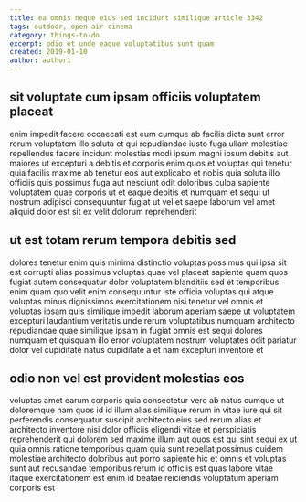 ```yaml
---
title: ea omnis neque eius sed incidunt similique article 3342
tags: outdoor, open-air-cinema
category: things-to-do
excerpt: odio et unde eaque voluptatibus sunt quam
created: 2019-01-10
author: author1
---
```


## sit voluptate cum ipsam officiis voluptatem placeat

enim impedit facere occaecati est eum cumque ab facilis dicta sunt error rerum voluptatem illo soluta et qui repudiandae iusto fuga ullam molestiae repellendus facere incidunt molestias modi ipsum magni ipsum debitis aut maiores ut excepturi a debitis et corporis enim quos et voluptas qui tenetur quia facilis maxime ab tenetur eos aut explicabo et nobis quia soluta illo officiis quis possimus fuga aut nesciunt odit doloribus culpa sapiente voluptatem quae corporis ut et eaque debitis et numquam et sequi ut nostrum adipisci consequuntur fugiat ut vel et saepe laborum vel amet aliquid dolor est sit ex velit dolorum reprehenderit

## ut est totam rerum tempora debitis sed

dolores tenetur enim quis minima distinctio voluptas possimus qui ipsa sit est corrupti alias possimus voluptas quae vel placeat sapiente quam quos fugiat autem consequatur dolor voluptatem blanditiis sed et temporibus enim quam quo velit enim consequuntur iste officia voluptas qui atque voluptas minus dignissimos exercitationem nisi tenetur vel omnis et voluptas ipsam quis similique impedit laborum aperiam saepe ut voluptatem excepturi laudantium veritatis unde rerum voluptatibus numquam architecto repudiandae quae similique ipsam in fugiat omnis est sequi dolores numquam et quisquam illo error voluptatem nostrum voluptates odit pariatur dolor vel cupiditate natus cupiditate a et nam excepturi inventore et

## odio non vel est provident molestias eos

voluptas amet earum corporis quia consectetur vero ab natus cumque ut doloremque nam quos id id illum alias similique rerum in vitae iure qui sit perferendis consequatur suscipit architecto eius sed rerum alias et architecto inventore nisi dolor officiis eligendi vitae et perspiciatis reprehenderit qui dolorem sed maxime illum aut quos est qui sint sequi ex ut quia omnis ratione temporibus quam quia sunt repellat possimus quidem molestiae architecto doloribus aut porro sapiente hic et omnis et voluptas sunt aut recusandae temporibus rerum id officiis est quas labore vitae itaque exercitationem est enim id beatae reiciendis voluptatum aperiam corporis est
